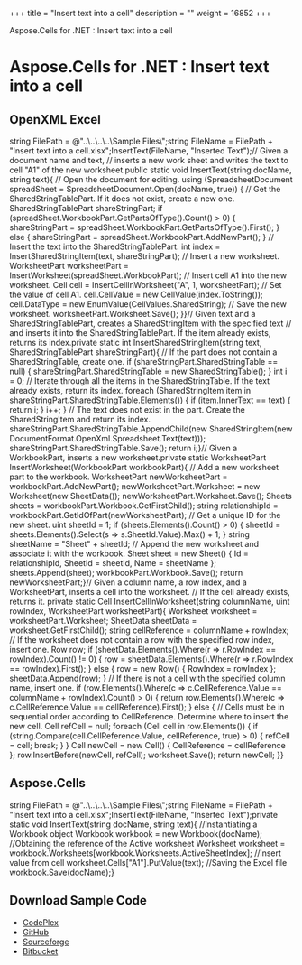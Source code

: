 +++
title = "Insert text into a cell" 
description = "" 
weight = 16852 
+++

Aspose.Cells for .NET : Insert text into a cell  

# Aspose.Cells for .NET : Insert text into a cell


## OpenXML Excel

string FilePath = @"..\\..\\..\\..\\Sample Files\\";string FileName = FilePath + "Insert text into a cell.xlsx";InsertText(FileName, "Inserted Text");// Given a document name and text, // inserts a new work sheet and writes the text to cell "A1" of the new worksheet.public static void InsertText(string docName, string text){    // Open the document for editing.    using (SpreadsheetDocument spreadSheet = SpreadsheetDocument.Open(docName, true))    {        // Get the SharedStringTablePart. If it does not exist, create a new one.        SharedStringTablePart shareStringPart;        if (spreadSheet.WorkbookPart.GetPartsOfType<SharedStringTablePart>().Count() > 0)        {            shareStringPart = spreadSheet.WorkbookPart.GetPartsOfType<SharedStringTablePart>().First();        }        else        {            shareStringPart = spreadSheet.WorkbookPart.AddNewPart<SharedStringTablePart>();        }        // Insert the text into the SharedStringTablePart.        int index = InsertSharedStringItem(text, shareStringPart);        // Insert a new worksheet.        WorksheetPart worksheetPart = InsertWorksheet(spreadSheet.WorkbookPart);        // Insert cell A1 into the new worksheet.        Cell cell = InsertCellInWorksheet("A", 1, worksheetPart);        // Set the value of cell A1.        cell.CellValue = new CellValue(index.ToString());        cell.DataType = new EnumValue<CellValues>(CellValues.SharedString);        // Save the new worksheet.        worksheetPart.Worksheet.Save();    }}// Given text and a SharedStringTablePart, creates a SharedStringItem with the specified text // and inserts it into the SharedStringTablePart. If the item already exists, returns its index.private static int InsertSharedStringItem(string text, SharedStringTablePart shareStringPart){    // If the part does not contain a SharedStringTable, create one.    if (shareStringPart.SharedStringTable == null)    {        shareStringPart.SharedStringTable = new SharedStringTable();    }    int i = 0;    // Iterate through all the items in the SharedStringTable. If the text already exists, return its index.    foreach (SharedStringItem item in shareStringPart.SharedStringTable.Elements<SharedStringItem>())    {        if (item.InnerText == text)        {            return i;        }        i++;    }    // The text does not exist in the part. Create the SharedStringItem and return its index.    shareStringPart.SharedStringTable.AppendChild(new SharedStringItem(new DocumentFormat.OpenXml.Spreadsheet.Text(text)));    shareStringPart.SharedStringTable.Save();    return i;}// Given a WorkbookPart, inserts a new worksheet.private static WorksheetPart InsertWorksheet(WorkbookPart workbookPart){    // Add a new worksheet part to the workbook.    WorksheetPart newWorksheetPart = workbookPart.AddNewPart<WorksheetPart>();    newWorksheetPart.Worksheet = new Worksheet(new SheetData());    newWorksheetPart.Worksheet.Save();    Sheets sheets = workbookPart.Workbook.GetFirstChild<Sheets>();    string relationshipId = workbookPart.GetIdOfPart(newWorksheetPart);    // Get a unique ID for the new sheet.    uint sheetId = 1;    if (sheets.Elements<Sheet>().Count() > 0)    {        sheetId = sheets.Elements<Sheet>().Select(s => s.SheetId.Value).Max() + 1;    }    string sheetName = "Sheet" + sheetId;    // Append the new worksheet and associate it with the workbook.    Sheet sheet = new Sheet() { Id = relationshipId, SheetId = sheetId, Name = sheetName };    sheets.Append(sheet);    workbookPart.Workbook.Save();    return newWorksheetPart;}// Given a column name, a row index, and a WorksheetPart, inserts a cell into the worksheet. // If the cell already exists, returns it. private static Cell InsertCellInWorksheet(string columnName, uint rowIndex, WorksheetPart worksheetPart){    Worksheet worksheet = worksheetPart.Worksheet;    SheetData sheetData = worksheet.GetFirstChild<SheetData>();    string cellReference = columnName + rowIndex;    // If the worksheet does not contain a row with the specified row index, insert one.    Row row;    if (sheetData.Elements<Row>().Where(r => r.RowIndex == rowIndex).Count() != 0)    {        row = sheetData.Elements<Row>().Where(r => r.RowIndex == rowIndex).First();    }    else    {        row = new Row() { RowIndex = rowIndex };        sheetData.Append(row);    }    // If there is not a cell with the specified column name, insert one.      if (row.Elements<Cell>().Where(c => c.CellReference.Value == columnName + rowIndex).Count() > 0)    {        return row.Elements<Cell>().Where(c => c.CellReference.Value == cellReference).First();    }    else    {        // Cells must be in sequential order according to CellReference. Determine where to insert the new cell.        Cell refCell = null;        foreach (Cell cell in row.Elements<Cell>())        {            if (string.Compare(cell.CellReference.Value, cellReference, true) > 0)            {                refCell = cell;                break;            }        }        Cell newCell = new Cell() { CellReference = cellReference };        row.InsertBefore(newCell, refCell);        worksheet.Save();        return newCell;    }}

## Aspose.Cells

string FilePath = @"..\\..\\..\\..\\Sample Files\\";string FileName = FilePath + "Insert text into a cell.xlsx";InsertText(FileName, "Inserted Text");private static void InsertText(string docName, string text){    //Instantiating a Workbook object    Workbook workbook = new Workbook(docName);    //Obtaining the reference of the Active worksheet    Worksheet worksheet = workbook.Worksheets\[workbook.Worksheets.ActiveSheetIndex\];    //insert value from cell    worksheet.Cells\["A1"\].PutValue(text);    //Saving the Excel file    workbook.Save(docName);}

## Download Sample Code

*   [CodePlex](https://asposeopenxml.codeplex.com/releases/view/616479)
*   [GitHub](https://github.com/aspose-cells/Aspose.Cells-for-.NET/releases/tag/AsposeCellsVsOpenXMLv1.1)
*   [Sourceforge](https://sourceforge.net/projects/asposeopenxml/files/Aspose.Cells%20Vs%20OpenXML/Insert%20text%20into%20a%20cell%20(Aspose.Cells).zip/download)
*   [Bitbucket](https://bitbucket.org/asposemarketplace/aspose-for-openxml/downloads/Insert%20text%20into%20a%20cell%20(Aspose.Cells).zip)

